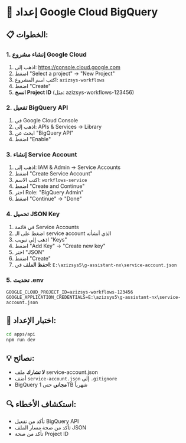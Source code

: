 # 🔧 إعداد Google Cloud BigQuery

## 📋 الخطوات:

### 1. إنشاء مشروع Google Cloud
1. اذهب إلى: https://console.cloud.google.com
2. اضغط "Select a project" → "New Project"
3. اكتب اسم المشروع: `azizsys-workflows`
4. اضغط "Create"
5. **انسخ Project ID** (مثل: azizsys-workflows-123456)

### 2. تفعيل BigQuery API
1. في Google Cloud Console
2. اذهب إلى: APIs & Services → Library
3. ابحث عن "BigQuery API"
4. اضغط "Enable"

### 3. إنشاء Service Account
1. اذهب إلى: IAM & Admin → Service Accounts
2. اضغط "Create Service Account"
3. اكتب الاسم: `workflows-service`
4. اضغط "Create and Continue"
5. اختر Role: "BigQuery Admin"
6. اضغط "Continue" → "Done"

### 4. تحميل JSON Key
1. في قائمة Service Accounts
2. اضغط على الـ service account الذي أنشأته
3. اذهب إلى تبويب "Keys"
4. اضغط "Add Key" → "Create new key"
5. اختر "JSON"
6. اضغط "Create"
7. **احفظ الملف** في: `E:\azizsys5\g-assistant-nx\service-account.json`

### 5. تحديث .env
```env
GOOGLE_CLOUD_PROJECT_ID=azizsys-workflows-123456
GOOGLE_APPLICATION_CREDENTIALS=E:\azizsys5\g-assistant-nx\service-account.json
```

## 🎯 اختبار الإعداد:
```bash
cd apps/api
npm run dev
```

## 💡 نصائح:
- **لا تشارك** ملف service-account.json
- أضف `service-account.json` إلى `.gitignore`
- BigQuery **مجاني** حتى 1TB شهرياً

## 🔍 استكشاف الأخطاء:
- تأكد من تفعيل BigQuery API
- تأكد من صحة مسار الملف JSON
- تأكد من صحة Project ID